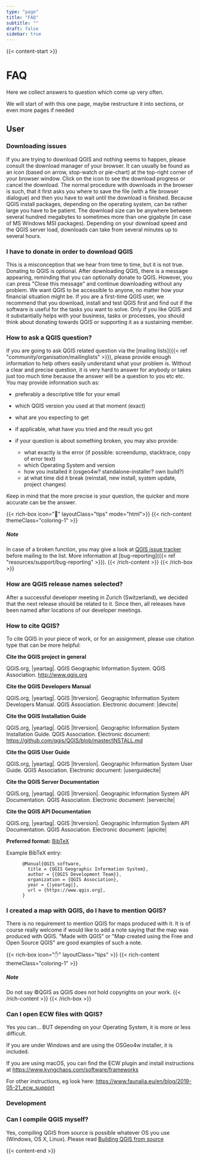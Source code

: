 ```yaml
---
type: "page"
title: "FAQ"
subtitle: ""
draft: false
sidebar: true
---
```


{{< content-start  >}}

# FAQ

Here we collect answers to question which come up very often.

We will start of with this one page, maybe restructure it into sections, or
even more pages if needed

## User

### Downloading issues

If you are trying to download QGIS and nothing seems to happen, please consult the download manager of your browser.
It can usually be found as an icon (based on arrow, stop-watch or pie-chart) at the top-right corner of your browser window.
Click on the icon to see the download progress or cancel the download. The normal procedure with downloads in the
browser is such, that it first asks you where to save the file (with a file browser dialogue) and then you have to wait
until the download is finished. Because QGIS install packages, depending on the operating system, can be rather large
you have to be patient. The download size can be anywhere between several hundred megabytes to sometimes more than
one gigabyte (in case of MS Windows MSI packages). Depending on your download speed and the QGIS server load, downloads
can take from several minutes up to several hours.

### I have to donate in order to download QGIS
This is a misconception that we hear from time to time, but it is not true. Donating to QGIS is optional.
After downloading QGIS, there is a message appearing, reminding that you can optionally donate to QGIS. However, you can press
"Close this message" and continue downloading without any problem. We want QGIS to be accessible to anyone, no matter
how your financial situation might be. If you are a first-time QGIS user, we recommend that you download, install and test
QGIS first and find out if the software is useful for the tasks you want to solve. Only if you like QGIS and it
substantially helps with your business, tasks or processes, you should think about donating towards QGIS or
supporting it as a sustaining member.

### How to ask a QGIS question?
If you are going to ask QGIS related question via the [mailing lists]({{< ref "community/organisation/mailinglists" >}}),
please provide enough information to help others easily understand what your problem is.
Without a clear and precise question, it is very hard to answer for anybody or
takes just too much time because the answer will be a question to you etc etc.
You may provide information such as:

- preferably a descriptive title for your email
- which QGIS version you used at that moment (exact)
- what are you expecting to get
- if applicable, what have you tried and the result you got
- if your question is about something broken, you may also provide:

  - what exactly is the error (if possible: screendump, stacktrace, copy of error text)
  - which Operating System and version
  - how you installed it (osgeo4w? standalone-installer? own build?)
  - at what time did it break (reinstall, new install, system update, project changes)

Keep in mind that the more precise is your question, the quicker and more
accurate can be the answer.

{{< rich-box icon="💁" layoutClass="tips" mode="html">}}
{{< rich-content themeClass="coloring-1" >}}
##### Note
In case of a broken function, you may give a look at [QGIS issue tracker](https://github.com/qgis/QGIS/issues) before mailing to the list. More information at [bug-reporting]({{< ref "resources/support/bug-reporting" >}}).
{{< /rich-content >}}
{{< /rich-box >}}

### How are QGIS release names selected?
After a successful developer meeting in Zurich (Switzerland), we decided that
the next release should be related to it. Since then, all releases have been named
after locations of our developer meetings. 

### How to cite QGIS?

To cite QGIS in your piece of work, or for an assignment, please use citation type that can be more helpful:


**Cite the QGIS project in general**


QGIS.org, |yeartag|. QGIS Geographic Information System. QGIS Association. http://www.qgis.org


**Cite the QGIS Developers Manual**


QGIS.org, |yeartag|. QGIS |ltrversion|. Geographic Information System Developers Manual. QGIS Association. 
Electronic document: |devcite|


**Cite the QGIS Installation Guide**


QGIS.org, |yeartag|. QGIS |ltrversion|. Geographic Information System Installation Guide. QGIS Association. 
Electronic document: https://github.com/qgis/QGIS/blob/master/INSTALL.md


**Cite the QGIS User Guide**


QGIS.org, |yeartag|. QGIS |ltrversion|. Geographic Information System User Guide. QGIS Association. 
Electronic document: |userguidecite|

**Cite the QGIS Server Documentation**

QGIS.org, |yeartag|. QGIS |ltrversion|. Geographic Information System API Documentation. QGIS Association. 
Electronic document: |servercite|


**Cite the QGIS API Documentation**


QGIS.org, |yeartag|. QGIS |ltrversion|. Geographic Information System API Documentation. QGIS Association. 
Electronic document: |apicite|





**Preferred format:** [BibTeX](https://en.wikipedia.org/wiki/BibTeX)


Example BibTeX entry:

```
      @Manual{QGIS_software,
        title = {QGIS Geographic Information System},
        author = {{QGIS Development Team}},
        organization = {QGIS Association},
        year = {|yeartag|},
        url = {https://www.qgis.org},
      }
```

### I created a map with QGIS, do I have to mention QGIS?
There is no requirement to mention QGIS for maps produced with it.
It is of course really welcome if would like to add a note saying that the map was produced with QGIS.
"Made with QGIS" or "Map created using the Free and Open Source QGIS" are good examples of such a note.

{{< rich-box icon="✋" layoutClass="tips" >}}
{{< rich-content themeClass="coloring-1" >}}
##### Note

Do not say ©QGIS as QGIS does not hold copyrights on your work.
{{< /rich-content >}}
{{< /rich-box >}}

### Can I open ECW files with QGIS?
Yes you can... BUT depending on your Operating System, it is more or less difficult.

If you are under Windows and are using the OSGeo4w installer, it is included.

If you are using macOS, you can find the ECW plugin and install instructions at
https://www.kyngchaos.com/software/frameworks

For other instructions, eg look here: https://www.faunalia.eu/en/blog/2019-05-21_ecw_support


### Development

### Can I compile QGIS myself?

Yes, compiling QGIS from source is possible whatever OS you use (Windows, OS X,
Linux). Please read [Building QGIS from source](https://github.com/qgis/QGIS/blob/master/INSTALL.md)

{{< content-end >}}
